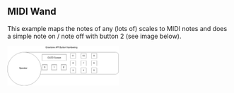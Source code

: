 ## MIDI Wand

This example maps the notes of any (lots of) scales to MIDI notes and does a simple note on / note off with button 2 (see image below).

<img src="../../images/gravitone_button_layout.png" width="50%" />
